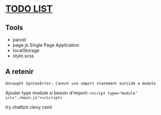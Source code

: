 # [TODO LIST](https://lgiacalo.github.io/findThePrecious/todoList)

## Tools

- parcel
- page.js Single Page Application
- localStorage
- style.scss


## A retenir

	Uncaught SyntaxError: Cannot use import statement outside a module

Ajouter type module si besoin d'import:
`<script type="module" src="./main.js"></script>`

try chatbot clevy csml
